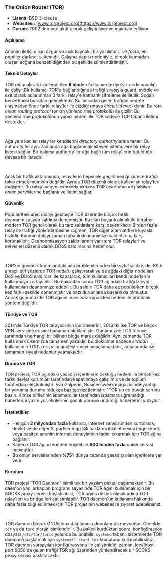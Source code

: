 ### The Onion Router (TOR)
- **Lisans:** BSD 3-clause
- **Websitesi:** [www.torproject.org](https://www.torproject.org)
- **Durum**: 2002'den beri aktif olarak geliştiriliyor ve maintain ediliyor

#### Açıklama
Anonim iletişim için özgür ve açık kaynaklı bir yazılımdır. *De facto*, en popüler darknet sistemidir. Çalışma yapısı nedeniyle,
birçok katmadan oluşan soğana benzetildiğinden bu şekilde isimlendirilmiştir.

#### Teknik Detaylar
TOR relay olarak isimlendirilen **8 bin**den fazla merkeziyetsiz node aracılığı ile çalışır.Bir kullanıcı TOR'a bağlandığında trafiği 
sırasıyla guard, middle ve exit olarak adlandırılan 3 farklı relay'e katmanlı şifreleme ile iletilir. Soğan benzetmesi buradan gelmektedir.
Kullanıcıdan gelen trafiğin hedefe ulaşmadan önce farklı relay'ler ile çizdiği rotaya *circuit* (devre) denir. Bu rota 
*onion routing protocol* (onion yönlendirme protokolü) ile çizilir. Bu yönlendirme protokolünün yapısı nedeni ile TOR sadece
TCP tabanlı iletimi destekler.

</br>

Ağa yeni katılan relay'ler kendilerini *directory authority*lerine tanıtır. Bu authority'ler aynı zamanda ağa bağlanmak
isteyen istemcilere bir relay listesi sağlar. Bir bakıma authority'ler ağa bağlı tüm relay'lerin tutulduğu devasa bir
listedir.

</br>

Anlık bir trafik aktarımında, relay'lerin hepsi ele geçirilmediği sürece trafiği takip etmek mümkün değildir. Ayrıca TOR
düzenli olarak kullanılan relay'leri değiştirir. Bu relay'ler aynı zamanda sadece TOR üzerinden erişilebilen *onion servis*lerine 
bağlantı ve iletim sağlar.

#### Güvenlik
Popüleritesinden dolayı geçmişte TOR üzerinde birçok farklı deanonmizasyon saldırısı denenmiştir. Bazıları başarılı olmak ile beraber
modern TOR genel olarak bu tarz saldırılara karşı dayanıklıdır. Birden fazla relay ile trafiği yönlendirmesine rağmen, 
TOR diğer alternatiflere kıyasla hızlıdır. Bundan dolayı zaman tabanlı deanonimize saldırılarına karşı korunaklıdır.
Deanonmizasyon saldırılarının yanı sıra TOR relayleri ve servisleri düzenli olarak DDoS saldırılarına hedef olur. 

</br>

TOR'un güvenlik konusundaki ana problemlerinden biri *sybil* saldırısıdır. Kötü amaçlı biri yüzlerce TOR node'u çalıştırarak 
ve de ağdaki diğer node'ları DoS ve DDoS saldırıları ile kapatarak, tüm kullanıcıları kendi node'larını kullanmaya zorlayabilir.
Bu noktadan sonra TOR ağındaki trafiği izleyip kullanıcıları deanonmize edebilir. Bu saldırı TOR daha az popülerken birçok kez
farklı şekilde denenmiştir ve bazı durumlarda başarılı da olmuştur. Ancak günümüzde TOR ağının inanılmaz kapasitesi nedeni ile
pratik bir yöntem değildir.

#### Türkiye ve TOR
2014'de Türkiye TOR tarayıcısının indirmelerini, 2016'da ise TOR ve birçok VPN servisine erişimi tamamen bloklamıştır. Günümüzde 
TOR türkiye tarafından herhangi bir bilinen bloğa maruz değildir. Aynı zamanda TOR kullanmak ülkemizde tamamen yasaldır, bu bloklamar
sadece *sıradan* kullanıcının TOR'a erişmini güçleştirmeyi amaçlamaktadır, arkalarında ise tamamen siyasi nedenler yatmaktadır.

#### Drama ve TOR
TOR projesi, TOR ağındaki yasadışı içeriklerin çokluğu nedeni ile birçok kez farklı devlet kurumları tarafından kapatılmaya çalışılmış
ve de toplum tarafından eleştirilmiştir. Eva Galperin, Businessweek magazininde yaptığı bir yorumla durumu oldukça basitçe
özetlemiştir: "TOR'un en büyük sorunu basın. Kimse birilerinin istismarcılar tarafından istismara uğramadığı haberlerini yazmıyor. Birilerinin
çocuk pornosu indirdiği haberlerini yazıyor."

#### İstatistikler
- Her gün **2 milyondan fazla** kullanıcı, internet sansüründen kurtulmak, devlet ve de diğer 3. partilerin gizlilik haklarını ihlal
etmesini engellemek veya basitçe anonim internet deneyiminin tadını çıkarmak için TOR ağına bağlanır. 
- Sadece TOR ağı üzerinden erişilebilir **800 binden fazla** onion servisi mevcuttur.
- Bu onion servislerinden **%75**'i dünya çapında yasadışı olan içeriklere yer verir.

#### Kurulum
TOR projesi "TOR Daemon" isimli tek bir yazılım paketi dağıtmaktadır. Bu daemon yani arkaplan programı sayesinde 
TOR ağını kullanmak için bir SOCKS proxy servisi başlatılabilir, TOR ağına destek olmak adına TOR relay'leri ve bridge'leri çalıştırılabilir.
TOR daemon'un kullanımı hakkında daha fazla bilgi edinmek için TOR projesinin websitesini ziyaret edebilirsiniz.

</br>

TOR daemon birçok GNU/Linux dağıtımının depolarında mevcuttur. Genelde `tor` ya da `tord` olarak isimlendirilir.
Bu paketi kurduktan sonra, konfigürasyon dosyası `/etc/tor/torrc` yolunda bulunabilir. `systemd` tabanlı sistemlerde
TOR daemon'ı başlatmak için `systemctl start tor` komutunu kullanabilirsiniz. TOR daemon varsayılan konfigürasyonu
ile çalıştırıldığı zaman, localhost port 9050'de gelen trafiği TOR ağı üzerinden yönlendirecek bir SOCKS proxy servisi 
başlatacaktır.
